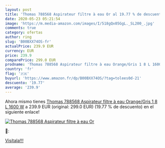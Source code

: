 ```yaml
---
layout: post
title: 'Thomas 788568 Aspirateur filtre à eau Or al 19.77 % de descuento'
date: 2020-05-23 05:21:54
image: 'https://m.media-amazon.com/images/I/518gQx05GgL._SL200_.jpg'
comments: true
category: ofertas
author: ring
slug: 'B00BXX74OS-fr'
actualPrice: 239.9 EUR
currency: EUR
price: 239.9
comparePrice: 299.0 EUR
prodname: 'Thomas 788568 Aspirateur filtre à eau Orange/Gris 1 8 L 1600 W'
country: 'fr'
flag: '🇫🇷'
buyurl: 'https://www.amazon.fr/dp/B00BXX74OS/?tag=tolees0d-21'
descuento: '19.77'
average: '239.9'
---
```


Ahora mismo tienes [Thomas 788568 Aspirateur filtre à eau Orange/Gris 1 8 L 1600 W](https://www.amazon.fr/dp/B00BXX74OS/?tag=tolees0d-21) a 239.9 EUR (original: 299.0 EUR) (19.77 %  de descuento) en el siguiente enlace!

[![Thomas 788568 Aspirateur filtre à eau Or](https://m.media-amazon.com/images/I/518gQx05GgL._SL200_.jpg)](https://www.amazon.fr/dp/B00BXX74OS/?tag=tolees0d-21)

🔎:


[Visítala!!!](https://www.amazon.fr/dp/B00BXX74OS/?tag=tolees0d-21)
